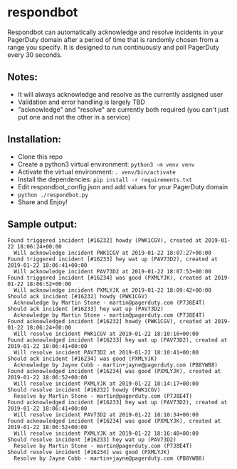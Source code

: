 # respondbot

Respondbot can automatically acknowledge and resolve incidents in your PagerDuty domain after a period of time that is randomly chosen from a range you specify. It is designed to run continuously and poll PagerDuty every 30 seconds.

## Notes:
* It will always acknowledge and resolve as the currently assigned user
* Validation and error handling is largely TBD
* "acknowledge" and "resolve" are currently both required (you can't just put one and not the other in a service)

## Installation:

* Clone this repo
* Create a python3 virtual environment: `python3 -m venv venv`
* Activate the virtual environment: `. venv/bin/activate`
* Install the dependencies: `pip install -r requirements.txt`
* Edit respondbot_config.json and add values for your PagerDuty domain
* `python ./respondbot.py`
* Share and Enjoy!

## Sample output:

```
Found triggered incident [#16232] howdy (PWK1CGV), created at 2019-01-22 18:06:24+00:00
  Will acknowledge incident PWK1CGV at 2019-01-22 18:07:27+00:00
Found triggered incident [#16233] hey wat up (PAV73D2), created at 2019-01-22 18:06:41+00:00
  Will acknowledge incident PAV73D2 at 2019-01-22 18:07:53+00:00
Found triggered incident [#16234] was good (PXMLYJK), created at 2019-01-22 18:06:52+00:00
  Will acknowledge incident PXMLYJK at 2019-01-22 18:09:42+00:00
Should ack incident [#16232] howdy (PWK1CGV)
  Acknowledge by Martin Stone - martin@pagerduty.com (P7J8E4T)
Should ack incident [#16233] hey wat up (PAV73D2)
  Acknowledge by Martin Stone - martin@pagerduty.com (P7J8E4T)
Found acknowledged incident [#16232] howdy (PWK1CGV), created at 2019-01-22 18:06:24+00:00
  Will resolve incident PWK1CGV at 2019-01-22 18:10:16+00:00
Found acknowledged incident [#16233] hey wat up (PAV73D2), created at 2019-01-22 18:06:41+00:00
  Will resolve incident PAV73D2 at 2019-01-22 18:10:41+00:00
Should ack incident [#16234] was good (PXMLYJK)
  Acknowledge by Jayne Cobb - martin+jayne@pagerduty.com (PB8YWB8)
Found acknowledged incident [#16234] was good (PXMLYJK), created at 2019-01-22 18:06:52+00:00
  Will resolve incident PXMLYJK at 2019-01-22 18:14:17+00:00
Should resolve incident [#16232] howdy (PWK1CGV)
  Resolve by Martin Stone - martin@pagerduty.com (P7J8E4T)
Found acknowledged incident [#16233] hey wat up (PAV73D2), created at 2019-01-22 18:06:41+00:00
  Will resolve incident PAV73D2 at 2019-01-22 18:10:34+00:00
Found acknowledged incident [#16234] was good (PXMLYJK), created at 2019-01-22 18:06:52+00:00
  Will resolve incident PXMLYJK at 2019-01-22 18:16:40+00:00
Should resolve incident [#16233] hey wat up (PAV73D2)
  Resolve by Martin Stone - martin@pagerduty.com (P7J8E4T)
Should resolve incident [#16234] was good (PXMLYJK)
  Resolve by Jayne Cobb - martin+jayne@pagerduty.com (PB8YWB8)
```